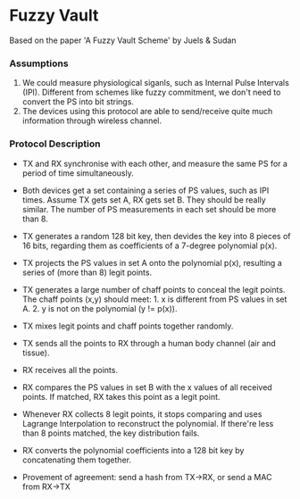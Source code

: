 # Fuzzy Vault

Based on the paper 'A Fuzzy Vault Scheme' by Juels & Sudan

### Assumptions
1. We could measure physiological siganls, such as Internal Pulse Intervals (IPI). Different from schemes like fuzzy commitment, we don't need to convert the PS into bit strings. 
2. The devices using this protocol are able to send/receive quite much information through wireless channel.

### Protocol Description
- TX and RX synchronise with each other, and measure the same PS for a period of time simultaneously.
- Both devices get a set containing a series of PS values, such as IPI times. Assume TX gets set A, RX gets set B. They should be really similar. The number of PS measurements in each set should be more than 8.
- TX generates a random 128 bit key, then devides the key into 8 pieces of 16 bits, regarding them as coefficients of a 7-degree polynomial p(x).
- TX projects the PS values in set A onto the polynomial p(x), resulting a series of (more than 8) legit points.
- TX generates a large number of chaff points to conceal the legit points. The chaff points (x,y) should meet: 1. x is different from PS values in set A. 2. y is not on the polynomial (y != p(x)). 
- TX mixes legit points and chaff points together randomly. 
- TX sends all the points to RX through a human body channel (air and tissue).
- RX receives all the points. 
- RX compares the PS values in set B with the x values of all received points. If matched, RX takes this point as a legit point.
- Whenever RX collects 8 legit points, it stops comparing and uses Lagrange Interpolation to reconstruct the polynomial. If there're less than 8 points matched, the key distribution fails.
- RX converts the polynomial coefficients into a 128 bit key by concatenating them together.

- Provement of agreement: send a hash from TX->RX, or send a MAC from RX->TX








